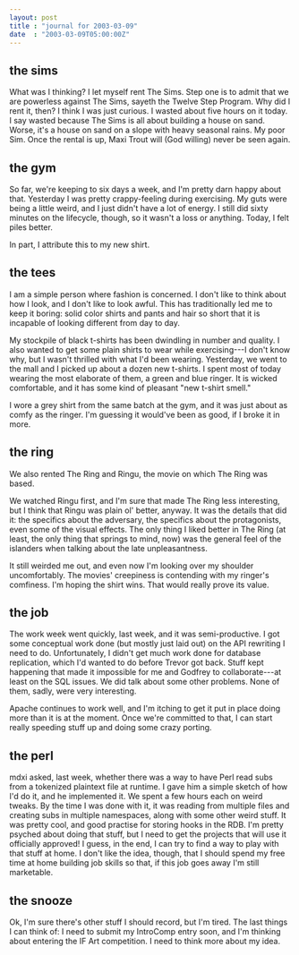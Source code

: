 ```yaml
---
layout: post
title : "journal for 2003-03-09"
date  : "2003-03-09T05:00:00Z"
---
```



## the sims

What was I thinking?  I let myself rent The Sims.  Step one is to admit that we are powerless against The Sims, sayeth the Twelve Step Program.  Why did I rent it, then?  I think I was just curious.  I wasted about five hours on it today. I say wasted because The Sims is all about building a house on sand.  Worse, it's a house on sand on a slope with heavy seasonal rains.  My poor Sim.  Once the rental is up, Maxi Trout will (God willing) never be seen again.

## the gym

So far, we're keeping to six days a week, and I'm pretty darn happy about that. Yesterday I was pretty crappy-feeling during exercising.  My guts were being a little weird, and I just didn't have a lot of energy.  I still did sixty minutes on the lifecycle, though, so it wasn't a loss or anything.  Today, I felt piles better.

In part, I attribute this to my new shirt.

## the tees

I am a simple person where fashion is concerned.  I don't like to think about how I look, and I don't like to look awful.  This has traditionally led me to keep it boring: solid color shirts and pants and hair so short that it is incapable of looking different from day to day.

My stockpile of black t-shirts has been dwindling in number and quality.  I also wanted to get some plain shirts to wear while exercising---I don't know why, but I wasn't thrilled with what I'd been wearing.  Yesterday, we went to the mall and I picked up about a dozen new t-shirts.  I spent most of today wearing the most elaborate of them, a green and blue ringer.  It is wicked comfortable, and it has some kind of pleasant "new t-shirt smell."

I wore a grey shirt from the same batch at the gym, and it was just about as comfy as the ringer.  I'm guessing it would've been as good, if I broke it in more.

## the ring

We also rented The Ring and Ringu, the movie on which The Ring was based.

We watched Ringu first, and I'm sure that made The Ring less interesting, but I think that Ringu was plain ol' better, anyway.  It was the details that did it: the specifics about the adversary, the specifics about the protagonists, even some of the visual effects.  The only thing I liked better in The Ring (at least, the only thing that springs to mind, now) was the general feel of the islanders when talking about the late unpleasantness.

It still weirded me out, and even now I'm looking over my shoulder uncomfortably.  The movies' creepiness is contending with my ringer's comfiness.  I'm hoping the shirt wins.  That would really prove its value.

## the job

The work week went quickly, last week, and it was semi-productive.  I got some conceptual work done (but mostly just laid out) on the API rewriting I need to do.  Unfortunately, I didn't get much work done for database replication, which I'd wanted to do before Trevor got back.  Stuff kept happening that made it impossible for me and Godfrey to collaborate---at least on the SQL issues.  We did talk about some other problems.  None of them, sadly, were very interesting.

Apache continues to work well, and I'm itching to get it put in place doing more than it is at the moment.  Once we're committed to that, I can start really speeding stuff up and doing some crazy porting.

## the perl

mdxi asked, last week, whether there was a way to have Perl read subs from a tokenized plaintext file at runtime.  I gave him a simple sketch of how I'd do it, and he implemented it.  We spent a few hours each on weird tweaks.  By the time I was done with it, it was reading from multiple files and creating subs in multiple namespaces, along with some other weird stuff.  It was pretty cool, and good practise for storing hooks in the RDB.  I'm pretty psyched about doing that stuff, but I need to get the projects that will use it officially approved!  I guess, in the end, I can try to find a way to play with that stuff at home.  I don't like the idea, though, that I should spend my free time at home building job skills so that, if this job goes away I'm still marketable.

## the snooze

Ok, I'm sure there's other stuff I should record, but I'm tired.  The last things I can think of: I need to submit my IntroComp entry soon, and I'm thinking about entering the IF Art competition.  I need to think more about my idea.

